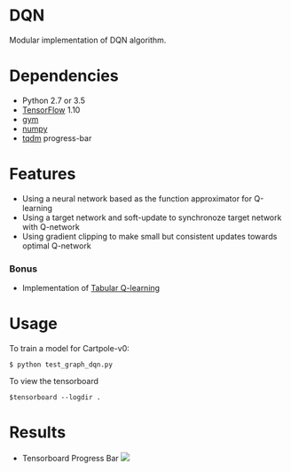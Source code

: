# DQN 
Modular implementation of DQN algorithm.

# Dependencies
* Python 2.7 or 3.5
* [TensorFlow](https://www.tensorflow.org/) 1.10
* [gym](https://pypi.python.org/pypi/gym) 
* [numpy](https://pypi.python.org/pypi/numpy)
* [tqdm](https://pypi.python.org/pypi/tqdm) progress-bar

# Features
- Using a neural network based as the function approximator for Q-learning
- Using a target network and soft-update to synchronoze target network with Q-network
- Using gradient clipping to make small but consistent updates towards optimal Q-network 

### Bonus
- Implementation of [Tabular Q-learning](https://github.com/abhishm/dqn/tree/master/tabular_q_learning) 

# Usage

To train a model for Cartpole-v0:

	$ python test_graph_dqn.py 

To view the tensorboard

	$tensorboard --logdir .

# Results

- Tensorboard Progress Bar
![](https://github.com/abhishm/blog/blob/gh-pages/assets/images/2017-07-17-DQN/performance_cartpole.JPG)


